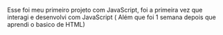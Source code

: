 Esse foi meu primeiro projeto com JavaScript, foi a primeira vez que interagi e desenvolvi com JavaScript ( Além que foi 1 semana depois que aprendi o basico de HTML)
